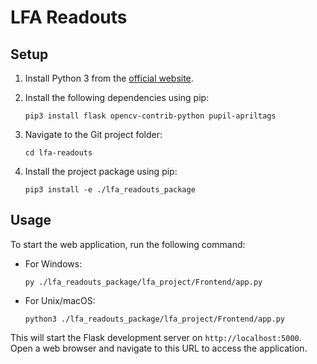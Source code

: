 # LFA Readouts

## Setup

1. Install Python 3 from the [official website](https://www.python.org/downloads/).
2. Install the following dependencies using pip:

   ```
   pip3 install flask opencv-contrib-python pupil-apriltags
   ```

3. Navigate to the Git project folder:

   ```
   cd lfa-readouts
   ```

4. Install the project package using pip:

   ```
   pip3 install -e ./lfa_readouts_package
   ```

## Usage

To start the web application, run the following command:

- For Windows:

  ```
  py ./lfa_readouts_package/lfa_project/Frontend/app.py
  ```

- For Unix/macOS:

  ```
  python3 ./lfa_readouts_package/lfa_project/Frontend/app.py
  ```

This will start the Flask development server on `http://localhost:5000`. Open a web browser and navigate to this URL to access the application.
